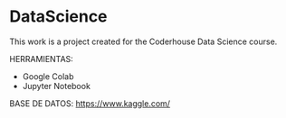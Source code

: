 # DataScience
This work is a project created for the Coderhouse Data Science course.

HERRAMIENTAS:
- Google Colab
- Jupyter Notebook

BASE DE DATOS: https://www.kaggle.com/
